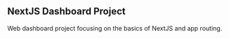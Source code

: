 ## NextJS Dashboard Project
Web dashboard project focusing on the basics of NextJS and app routing.
